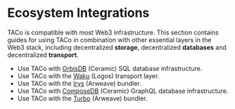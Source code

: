 # Ecosystem Integrations

TACo is compatible with most Web3 infrastructure. This section contains guides for using TACo in combination with other essential layers in the Web3 stack, including decentralized **storage**, decentralized **databases** and decentralized **transport**.&#x20;

* Use TACo with [OrbisDB](orbisdb.md) (Ceramic) SQL database infrastructure.&#x20;
* Use TACo with the [Waku](waku.md) (Logos) transport layer.&#x20;
* Use TACo with the [Irys](irys.md) (Arweave) bundler.
* Use TACo with [ComposeDB](composedb.md) (Ceramic) GraphQL database infrastructure.&#x20;
* Use TACo with the [Turbo](turbo.md) (Arweave) bundler.

